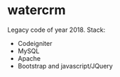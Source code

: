 # watercrm

Legacy code of year 2018. Stack: 

- Codeigniter
- MySQL
- Apache
- Bootstrap and javascript/JQuery
